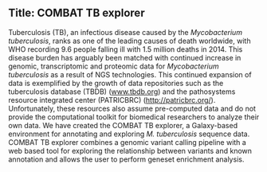 ## Title: COMBAT TB explorer
Tuberculosis (TB), an infectious disease caused by the _Mycobacterium tuberculosis_, ranks as one of the leading causes of death worldwide, with WHO recording 9.6 people falling ill with 1.5 million deaths in 2014. This disease burden has arguably been matched with continued increase in genomic, transcriptomic and proteomic data for _Mycobacterium tuberculosis_ as a result of NGS technologies. This continued expansion of data is exemplified by the growth of data repositories such as the tuberculosis database (TBDB) (www.tbdb.org) and the pathosystems resource integrated center (PATRICBRC) (http://patricbrc.org/). Unfortunately, these resources also assume pre-computed data and do not provide the computational toolkit for biomedical researchers to analyze their own data. We have created the COMBAT TB explorer, a Galaxy-based environment for annotating and exploring _M. tuberculosis_ sequence data. COMBAT TB explorer combines a genomic variant calling pipeline with a web based tool for exploring the relationship between variants and known annotation and allows the user to perform geneset enrichment analysis.